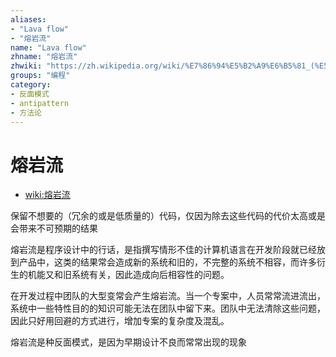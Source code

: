 ```yaml
---
aliases:
- "Lava flow"
- "熔岩流"
name: "Lava flow"
zhname: "熔岩流"
zhwiki: "https://zh.wikipedia.org/wiki/%E7%86%94%E5%B2%A9%E6%B5%81_(%E5%8F%8D%E6%A8%A1%E5%BC%8F)"
groups: "编程"
category:
- 反面模式
- antipattern
- 方法论
---
```


# 熔岩流

* [wiki:熔岩流](https://zh.wikipedia.org/wiki/%E7%86%94%E5%B2%A9%E6%B5%81_(%E5%8F%8D%E6%A8%A1%E5%BC%8F))

保留不想要的（冗余的或是低质量的）代码，仅因为除去这些代码的代价太高或是会带来不可预期的结果

熔岩流是程序设计中的行话，是指撰写情形不佳的计算机语言在开发阶段就已经放到产品中，这类的结果常会造成新的系统和旧的，不完整的系统不相容，而许多衍生的机能又和旧系统有关，因此造成向后相容性的问题。

在开发过程中团队的大型变常会产生熔岩流。当一个专案中，人员常常流进流出，系统中一些特性目的的知识可能无法在团队中留下来。团队中无法清除这些问题，因此只好用回避的方式进行，增加专案的复杂度及混乱。

熔岩流是种反面模式，是因为早期设计不良而常常出现的现象